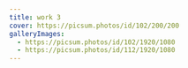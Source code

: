 ```yaml
---
title: work 3
cover: https://picsum.photos/id/102/200/200
galleryImages:
  - https://picsum.photos/id/102/1920/1080
  - https://picsum.photos/id/112/1920/1080
---
```

